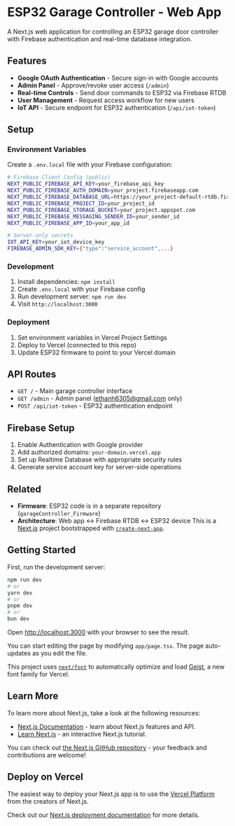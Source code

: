 # ESP32 Garage Controller - Web App

A Next.js web application for controlling an ESP32 garage door controller with Firebase authentication and real-time database integration.

## Features

- **Google OAuth Authentication** - Secure sign-in with Google accounts
- **Admin Panel** - Approve/revoke user access (`/admin`)
- **Real-time Controls** - Send door commands to ESP32 via Firebase RTDB
- **User Management** - Request access workflow for new users
- **IoT API** - Secure endpoint for ESP32 authentication (`/api/iot-token`)

## Setup

### Environment Variables

Create a `.env.local` file with your Firebase configuration:

```bash
# Firebase Client Config (public)
NEXT_PUBLIC_FIREBASE_API_KEY=your_firebase_api_key
NEXT_PUBLIC_FIREBASE_AUTH_DOMAIN=your_project.firebaseapp.com
NEXT_PUBLIC_FIREBASE_DATABASE_URL=https://your_project-default-rtdb.firebaseio.com
NEXT_PUBLIC_FIREBASE_PROJECT_ID=your_project_id
NEXT_PUBLIC_FIREBASE_STORAGE_BUCKET=your_project.appspot.com
NEXT_PUBLIC_FIREBASE_MESSAGING_SENDER_ID=your_sender_id
NEXT_PUBLIC_FIREBASE_APP_ID=your_app_id

# Server-only secrets
IOT_API_KEY=your_iot_device_key
FIREBASE_ADMIN_SDK_KEY={"type":"service_account",...}
```

### Development

1. Install dependencies: `npm install`
2. Create `.env.local` with your Firebase config
3. Run development server: `npm run dev`
4. Visit `http://localhost:3000`

### Deployment

1. Set environment variables in Vercel Project Settings
2. Deploy to Vercel (connected to this repo)
3. Update ESP32 firmware to point to your Vercel domain

## API Routes

- `GET /` - Main garage controller interface
- `GET /admin` - Admin panel (ethanh6305@gmail.com only)
- `POST /api/iot-token` - ESP32 authentication endpoint

## Firebase Setup

1. Enable Authentication with Google provider
2. Add authorized domains: `your-domain.vercel.app`
3. Set up Realtime Database with appropriate security rules
4. Generate service account key for server-side operations

## Related

- **Firmware**: ESP32 code is in a separate repository (`garageController_Firmware`)
- **Architecture**: Web app ↔ Firebase RTDB ↔ ESP32 device
This is a [Next.js](https://nextjs.org) project bootstrapped with [`create-next-app`](https://nextjs.org/docs/app/api-reference/cli/create-next-app).

## Getting Started

First, run the development server:

```bash
npm run dev
# or
yarn dev
# or
pnpm dev
# or
bun dev
```

Open [http://localhost:3000](http://localhost:3000) with your browser to see the result.

You can start editing the page by modifying `app/page.tsx`. The page auto-updates as you edit the file.

This project uses [`next/font`](https://nextjs.org/docs/app/building-your-application/optimizing/fonts) to automatically optimize and load [Geist](https://vercel.com/font), a new font family for Vercel.

## Learn More

To learn more about Next.js, take a look at the following resources:

- [Next.js Documentation](https://nextjs.org/docs) - learn about Next.js features and API.
- [Learn Next.js](https://nextjs.org/learn) - an interactive Next.js tutorial.

You can check out [the Next.js GitHub repository](https://github.com/vercel/next.js) - your feedback and contributions are welcome!

## Deploy on Vercel

The easiest way to deploy your Next.js app is to use the [Vercel Platform](https://vercel.com/new?utm_medium=default-template&filter=next.js&utm_source=create-next-app&utm_campaign=create-next-app-readme) from the creators of Next.js.

Check out our [Next.js deployment documentation](https://nextjs.org/docs/app/building-your-application/deploying) for more details.
